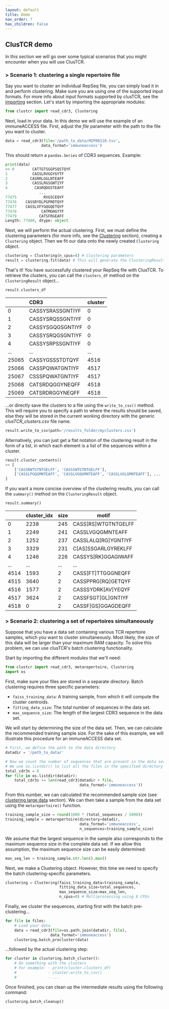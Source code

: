 ```yaml
---
layout: default
title: Demo
nav_order: 7
has_children: False
---
```


## ClusTCR demo

In this section we will go over some typical scenarios that you might encounter when you will use ClusTCR.

### > Scenario 1: clustering a single repertoire file

Say you want to cluster an individual RepSeq file, you can simply load it in and perform clustering. Make sure you are using one of the supported input formats. For more info about input formats supported by clusTCR, see the [importing](../importing/index.md) section. Let's start by importing the appropriate modules:

```python
from clustcr import read_cdr3, Clustering
```

Next, load in your data. In this demo we will use the example of an immuneACCESS file. First, adjust the *file* parameter with the path to the file you want to cluster.

```python
data = read_cdr3(file='/path_to_data/HIP00110.tsv',
                data_format='immuneaccess')
```

This should return a `pandas.Series` of CDR3 sequences. Example:

```python
print(data)
>> 0        CATTGTSGGPSQSTQYF
1           CASSLRVGGYGYTF
2          CASRRLGGLNTEAFF
3           CASSLRGSGNTIYF
4            CASRQDGSTEAFF
               ...        
77475            RVGSCEQYF
77476    CASSRYDLPGPRDTQYF
77477    CASSLVFYGQGQETQYF
77478           CATMGHGYTF
77479          CATSFRGEAFF
Length: 77480, dtype: object
```

Next, we will perform the actual clustering. First, we must define the clustering parameters (for more info, see the [Clustering](../clustering/index.md) section), creating a `Clustering` object. Then we fit our data onto the newly created `Clustering` object.

```python
clustering = Clustering(n_cpus=8) # Clustering parameters
result = clustering.fit(data) # This will generate the ClusteringResult object
```

That's it! You have successfully clustered your RepSeq file with ClusTCR. To retrieve the clusters, you can call the `clusters_df` method on the `ClusteringResult` object...

```python
result.clusters_df
```

|       | CDR3             | cluster |
| :---- | :--------------- | :------ |
| 0     | CASSYSRASSGNTIYF | 0       |
| 1     | CASSYSRQSSGNTIYF | 0       |
| 2     | CASSYSGQGSGNTIYF | 0       |
| 3     | CASSYSRQGSGNTIYF | 0       |
| 4     | CASSYSRPSSGNTIYF | 0       |
| ...   | ...              | ...     |
| 25065 | CASSYGSSSTDTQYF  | 4516    |
| 25066 | CASSPQWATGNTIYF  | 4517    |
| 25067 | CSSSPQWATGNTIYF  | 4517    |
| 25068 | CATSRDQGGYNEQFF  | 4518    |
| 25069 | CATSRDRGGYNEQFF  | 4518    |

...or directly save the clusters to a file using the `write_to_csv()` method. This will require you to specify a path to where the results should be saved, else they will be stored in the current working directory with the generic *clusTCR_clusters.csv* file name.

```python
result.write_to_csv(path='/results_folder/myclusters.csv')
```

Alternatively, you can just get a flat notation of the clustering result in the form of a list, in which each element is a list of the sequences within a cluster.

```python
result.cluster_contents()
>> [
	['CASSRWTGTNTGELFF', 'CASSSWTGTNTGELFF'],
	['CASSLPGQGMNTEAFF', 'CASSLVGQGMNTEAFF', 'CASSLVGLGMNTEAFF'], ...
]
```

If you want a more concise overview of the clustering results, you can call the `summary()` method on the `ClusteringResult` object. 

```python
result.summary()
```

|      | cluster_idx | size | motif               |
| :--- | :---------- | :--- | ------------------- |
| 0    | 2238        | 245  | CASS[RS]WTGTNTGELFF |
| 1    | 2249        | 241  | CASSLVGQGMNTEAFF    |
| 2    | 1252        | 237  | CASSLALQ[RG]YGNTIYF |
| 3    | 3329        | 231  | C[AS]SSGARLGYREKLFF |
| 4    | 1246        | 226  | CASSYS[RK]GGAGIWAFF |
| ...  | ...         | ...  | ...                 |
| 4514 | 1593        | 2    | CASS[FT]TTGGGNEQFF  |
| 4515 | 3640        | 2    | CASSPPRG[RQ]GETQYF  |
| 4516 | 1577        | 2    | CASSSYDRK[AV]YEQYF  |
| 4517 | 3624        | 2    | CASSFSGT[GL]GNTIYF  |
| 4518 | 0           | 2    | CASSF[GS]GGAGDEQFF  |



### > Scenario 2: clustering a set of repertoires simultaneously

Suppose that you have a data set containing various TCR repertoire samples, which you want to cluster simultaneously. Most likely, the size of this data will be larger than your maximum RAM capacity. To solve this problem, we can use clusTCR's batch clustering functionality.

Start by importing the different modules that we'll need:

```python
from clustcr import read_cdr3, metarepertoire, Clustering
import os
```

First, make sure your files are stored in a separate directory. Batch clustering requires three specific parameters:

- `faiss_training_data`: A training sample, from which it will compute the cluster centroids.
- `fitting_data_size`: The total number of sequences in the data set.
- `max_sequence_size`: The length of the largest CDR3 sequence in the data set.

We will start by determining the size of the data set. Then, we can calculate the recommended training sample size. For the sake of this example, we will illustrate this procedure for an immuneACCESS data set.

```python
# First, we define the path to the data directory
datadir = '/path_to_data/'

# Now we count the number of sequences that are present in the data set
# We use os.listdir() to list all the files in the specified directory
total_cdr3s = 0
for file in os.listdir(datadir):
    total_cdr3s += len(read_cdr3(datadir + file, 
                                 data_format='immuneaccess'))
```

From this number, we can calculated the recommended sample size (see [clustering large data](../clustering/large-data.md) section). We can then take a sample from the data set using the `metarepertoire()` function.

```python
training_sample_size = round(1000 * (total_sequences / 5000))
training_sample = metarepertoire(directory=datadir,
                                 data_format='immuneaccess',
                                 n_sequences=training_sample_size)
```

We assume that the largest sequence in the sample also corresponds to the maximum sequence size in the complete data set. If we allow this assumption, the maximum sequence size can be easily determined:

```python
max_seq_len = training_sample.str.len().max()
```

Next, we make a Clustering object. However, this time we need to specify the batch clustering-specific parameters.

```python
clustering = Clustering(faiss_training_data=training_sample,
                        fitting_data_size=total_sequences,
                        max_sequence_size=max_seq_len,
                        n_cpus=8) # Multiprocessing using 8 CPUs
```

Finally, we cluster the sequences, starting first with the batch pre-clustering...

```python
for file in files:
    # Load your data
    data = read_cdr3(file=os.path.join(datadir, file),
                    data_format='immuneaccess')
    clustering.batch_precluster(data)
```

...followed by the actual clustering step:

```python
for cluster in clustering.batch_cluster():
	# Do something with the clusters
	# For example: - print(cluster.clusters_df)
	#			   - cluster.write_to_csv()
	#			   - ...
```

Once finished, you can clean up the intermediate results using the following command:

```python
clustering.batch_cleanup()
```

